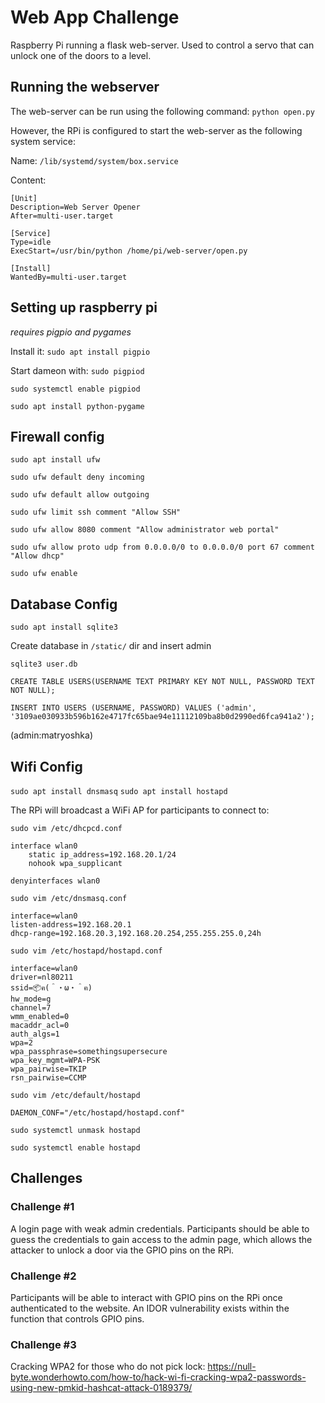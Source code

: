 # Web App Challenge

Raspberry Pi running a flask web-server. Used to control a servo that can unlock one of the doors to a level.

## Running the webserver

The web-server can be run using the following command: `python open.py`

However, the RPi is configured to start the web-server as the following system service:

Name: `/lib/systemd/system/box.service`

Content:

```
[Unit]
Description=Web Server Opener
After=multi-user.target

[Service]
Type=idle
ExecStart=/usr/bin/python /home/pi/web-server/open.py

[Install]
WantedBy=multi-user.target
```

## Setting up raspberry pi

_requires pigpio and pygames_

Install it: `sudo apt install pigpio`

Start dameon with: `sudo pigpiod`

`sudo systemctl enable pigpiod`

`sudo apt install python-pygame`


## Firewall config

`sudo apt install ufw`

`sudo ufw default deny incoming`

`sudo ufw default allow outgoing`

`sudo ufw limit ssh comment "Allow SSH"`

`sudo ufw allow 8080 comment "Allow administrator web portal"`

`sudo ufw allow proto udp from 0.0.0.0/0 to 0.0.0.0/0 port 67 comment "Allow dhcp"`

`sudo ufw enable`


## Database Config

`sudo apt install sqlite3`

Create database in `/static/` dir and insert admin

`sqlite3 user.db`

`CREATE TABLE USERS(USERNAME TEXT PRIMARY KEY NOT NULL, PASSWORD TEXT NOT NULL);`

`INSERT INTO USERS (USERNAME, PASSWORD) VALUES ('admin', '3109ae030933b596b162e4717fc65bae94e11112109ba8b0d2990ed6fca941a2');`

(admin:matryoshka)


## Wifi Config

`sudo apt install dnsmasq`
`sudo apt install hostapd`

The RPi will broadcast a WiFi AP for participants to connect to:

`sudo vim /etc/dhcpcd.conf`

```
interface wlan0
    static ip_address=192.168.20.1/24
    nohook wpa_supplicant

denyinterfaces wlan0
```

`sudo vim /etc/dnsmasq.conf`

```
interface=wlan0
listen-address=192.168.20.1
dhcp-range=192.168.20.3,192.168.20.254,255.255.255.0,24h
```

`sudo vim /etc/hostapd/hostapd.conf`

```
interface=wlan0
driver=nl80211
ssid=📦ฅ(＾・ω・＾ฅ)
hw_mode=g
channel=7
wmm_enabled=0
macaddr_acl=0
auth_algs=1
wpa=2
wpa_passphrase=somethingsupersecure
wpa_key_mgmt=WPA-PSK
wpa_pairwise=TKIP
rsn_pairwise=CCMP
```

`sudo vim /etc/default/hostapd`

```
DAEMON_CONF="/etc/hostapd/hostapd.conf"
```

`sudo systemctl unmask hostapd`

`sudo systemctl enable hostapd`

## Challenges
### Challenge \#1
A login page with weak admin credentials. Participants should be able to guess the credentials to gain access to the admin page, which allows the attacker to unlock a door via the GPIO pins on the RPi.

### Challenge \#2
Participants will be able to interact with GPIO pins on the RPi once authenticated to the website. An IDOR vulnerability exists within the function that controls GPIO pins.

### Challenge \#3
Cracking WPA2 for those who do not pick lock:
https://null-byte.wonderhowto.com/how-to/hack-wi-fi-cracking-wpa2-passwords-using-new-pmkid-hashcat-attack-0189379/
